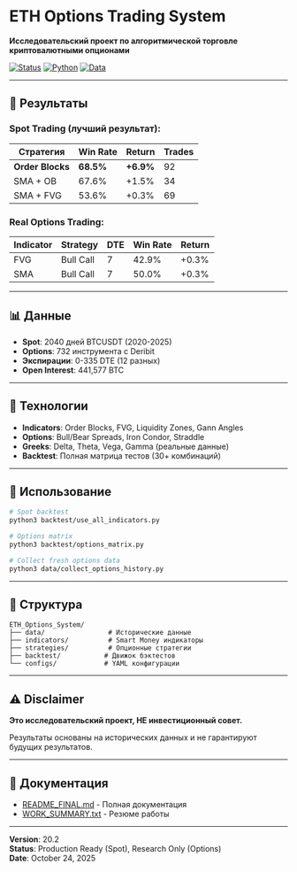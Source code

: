 # ETH Options Trading System

**Исследовательский проект по алгоритмической торговле криптовалютными опционами**

[![Status](https://img.shields.io/badge/Status-Complete-green)]()
[![Python](https://img.shields.io/badge/Python-3.8+-blue)]()
[![Data](https://img.shields.io/badge/Data-2040%20days-orange)]()

---

## 🎯 Результаты

### Spot Trading (лучший результат):
| Стратегия | Win Rate | Return | Trades |
|-----------|----------|--------|--------|
| **Order Blocks** | **68.5%** | **+6.9%** | 92 |
| SMA + OB | 67.6% | +1.5% | 34 |
| SMA + FVG | 53.6% | +0.3% | 69 |

### Real Options Trading:
| Indicator | Strategy | DTE | Win Rate | Return |
|-----------|----------|-----|----------|--------|
| FVG | Bull Call | 7 | 42.9% | +0.3% |
| SMA | Bull Call | 7 | 50.0% | +0.3% |

---

## 📊 Данные

- **Spot**: 2040 дней BTCUSDT (2020-2025)
- **Options**: 732 инструмента с Deribit
- **Экспирации**: 0-335 DTE (12 разных)
- **Open Interest**: 441,577 BTC

---

## 🔧 Технологии

- **Indicators**: Order Blocks, FVG, Liquidity Zones, Gann Angles
- **Options**: Bull/Bear Spreads, Iron Condor, Straddle
- **Greeks**: Delta, Theta, Vega, Gamma (реальные данные)
- **Backtest**: Полная матрица тестов (30+ комбинаций)

---

## 🚀 Использование
```bash
# Spot backtest
python3 backtest/use_all_indicators.py

# Options matrix
python3 backtest/options_matrix.py

# Collect fresh options data
python3 data/collect_options_history.py
```

---

## 📁 Структура
```
ETH_Options_System/
├── data/                # Исторические данные
├── indicators/          # Smart Money индикаторы
├── strategies/          # Опционные стратегии
├── backtest/           # Движок бэктестов
└── configs/            # YAML конфигурации
```

---

## ⚠️ Disclaimer

**Это исследовательский проект, НЕ инвестиционный совет.**

Результаты основаны на исторических данных и не гарантируют будущих результатов.

---

## 📖 Документация

- [README_FINAL.md](README_FINAL.md) - Полная документация
- [WORK_SUMMARY.txt](WORK_SUMMARY.txt) - Резюме работы

---

**Version**: 20.2  
**Status**: Production Ready (Spot), Research Only (Options)  
**Date**: October 24, 2025
